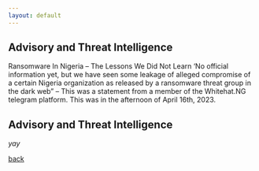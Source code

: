 ```yaml
---
layout: default
---
```


## Advisory and Threat Intelligence

Ransomware In Nigeria – The Lessons We Did Not Learn
‘No official information yet, but we have seen some leakage of alleged compromise of a certain Nigeria organization as released by a ransomware threat group in the dark web” – This was a statement from a member of the Whitehat.NG telegram platform. This was in the afternoon of April 16th, 2023. 


## Advisory and Threat Intelligence

_yay_

[back](./)
